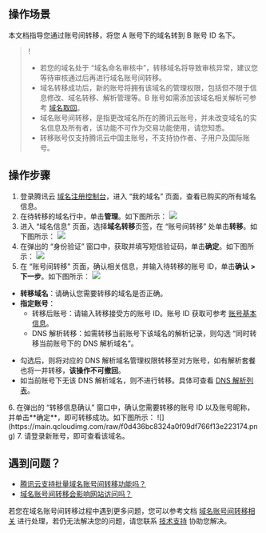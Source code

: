 ## 操作场景

本文档指导您通过账号间转移，将您 A 账号下的域名转到 B 账号 ID 名下。
>!
>- 若您的域名处于 “域名命名审核中”，转移域名将导致审核异常，建议您等待审核通过后再进行域名账号间转移。
>- 域名转移成功后，新的账号将拥有该域名的管理权限，包括但不限于信息修改、域名转移、解析管理等。B 账号如需添加该域名相关解析可参考 [域名取回](https://cloud.tencent.com/document/product/302/3467)。
>- 域名账号间转移，是指更改域名所在的腾讯云账号，并未改变域名的实名信息及所有者，该功能不可作为交易功能使用，请您知悉。
>- 转移账号仅支持腾讯云中国主账号，不支持协作者、子用户及国际账号。
>
## 操作步骤

1. 登录腾讯云 [域名注册控制台](https://console.cloud.tencent.com/domain)，进入 “我的域名” 页面，查看已购买的所有域名信息。
2. 在待转移的域名行中，单击**管理**。如下图所示：
![](https://qcloudimg.tencent-cloud.cn/raw/3a393e55b0bef70f47fc0d757c10824b.png)
3. 进入 “域名信息” 页面，选择**域名转移**页签，在 “账号间转移” 处单击**转移**。如下图所示：
![](https://qcloudimg.tencent-cloud.cn/raw/9292e75a9929a1abefd20f322742fd64.png)
4. 在弹出的 “身份验证” 窗口中，获取并填写短信验证码，单击**确定**。如下图所示：
![](https://main.qcloudimg.com/raw/e5d712ca5d1d9807d43f0e3a00e8c8c9.png)
5. 在 “账号间转移” 页面，确认相关信息，并输入待转移的账号 ID，单击**确认 > 下一步**。如下图所示：
![](https://qcloudimg.tencent-cloud.cn/raw/4604c462adcc91ce4b1151b997a4895f.png)
 - **转移域名**：请确认您需要转移的域名是否正确。
 - **指定账号**：
    - 转移后账号：请输入转移接受方的账号 ID。账号 ID 获取可参考 [账号基本信息](https://cloud.tencent.com/document/product/378/11245)。
    - DNS 解析转移：如需转移当前账号下该域名的解析记录，则勾选 “同时转移当前账号下的 DNS 解析域名”。
<dx-alert infotype="notice" title="">
<ul><li>勾选后，则将对应的 DNS 解析域名管理权限转移至对方账号，如有解析套餐也将一并转移，<b>该操作不可撤回</b>。</li>
<li>如当前账号下无该 DNS 解析域名，则不进行转移。具体可查看 <a href ="https://console.dnspod.cn/dns/list">DNS 解析列表</a>。</li></ul>
</dx-alert>
6. 在弹出的 “转移信息确认” 窗口中，确认您需要转移的账号 ID 以及账号昵称，并单击**确定**，即可转移成功。如下图所示：
![](https://main.qcloudimg.com/raw/f0d436bc8324a0f09df766f13e223174.png)
7. 请登录新账号，即可查看该域名。

## 遇到问题？
- [腾讯云支持批量域名账号间转移功能吗？](https://cloud.tencent.com/document/product/242/12065#.E8.85.BE.E8.AE.AF.E4.BA.91.E6.94.AF.E6.8C.81.E6.89.B9.E9.87.8F.E5.9F.9F.E5.90.8D.E8.B4.A6.E5.8F.B7.E9.97.B4.E8.BD.AC.E7.A7.BB.E5.8A.9F.E8.83.BD.E5.90.97.EF.BC.9F)
- [域名账号间转移会影响网站访问吗？](https://cloud.tencent.com/document/product/242/12065#.E5.9F.9F.E5.90.8D.E8.B4.A6.E5.8F.B7.E9.97.B4.E8.BD.AC.E7.A7.BB.E4.BC.9A.E5.BD.B1.E5.93.8D.E7.BD.91.E7.AB.99.E8.AE.BF.E9.97.AE.E5.90.97.EF.BC.9F)

若您在域名账号间转移过程中遇到更多问题，您可以参考文档 [域名账号间转移相关](https://cloud.tencent.com/document/product/242/12065) 进行处理，若仍无法解决您的问题，请您联系 [技术支持](https://cloud.tencent.com/document/product/242/57608) 协助您解决。


